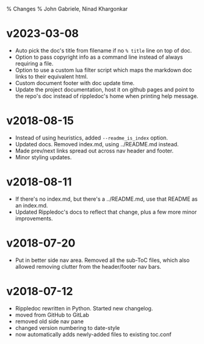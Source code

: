 % Changes
% John Gabriele, Ninad Khargonkar

# v2023-03-08

  * Auto pick the doc's title from filename if no `% title` line on top of doc.
  * Option to pass copyright info as a command line instead of always
    requiring a file.
  * Option to use a custom lua filter script which maps the markdown doc
    links to their equivalent html.
  * Custom document footer with doc update time.
  * Update the project documentation, host it on github pages and point to the
    repo's doc instead of rippledoc's home when printing help message.

# v2018-08-15

  * Instead of using heuristics, added `--readme_is_index` option.
  * Updated docs. Removed index.md, using ../README.md instead.
  * Made prev/next links spread out across nav header and footer.
  * Minor styling updates.

# v2018-08-11

  * If there's no index.md, but there's a ../README.md, use that
    README as an index.md.
  * Updated Rippledoc's docs to reflect that change, plus a few
    more minor improvements.


# v2018-07-20

  * Put in better side nav area. Removed all the sub-ToC files, which
    also allowed removing clutter from the header/footer nav bars.


# v2018-07-12

  * Rippledoc rewritten in Python. Started new changelog.
  * moved from GitHub to GitLab
  * removed old side nav pane
  * changed version numbering to date-style
  * now automatically adds newly-added files to existing toc.conf

